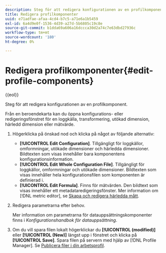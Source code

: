 ```yaml
---
description: Steg för att redigera konfigurationen av en profilkomponent.
title: Redigera profilkomponenter
uuid: e71adfae-afaa-4cd4-b7c5-a71e6a1b5459
exl-id: 6a4d9e0f-1536-4d39-a27d-5b6805c19c8e
source-git-commit: b1dda69a606a16dccca30d2a74c7e63dbd27936c
workflow-type: tm+mt
source-wordcount: '180'
ht-degree: 0%

---
```


# Redigera profilkomponenter{#edit-profile-components}

{{eol}}

Steg för att redigera konfigurationen av en profilkomponent.

Från en beroendekarta kan du öppna konfigurations- eller redigeringsfönstret för en loggkälla, transformering, utökad dimension, härledd dimension eller mätvärde.

1. Högerklicka på önskad nod och klicka på något av följande alternativ:

   * **[!UICONTROL Edit Configuration]**. Tillgängligt för loggkällor, omformningar, utökade dimensioner och härledda dimensioner. Bildtexten som visas innehåller bara komponentens konfigurationsinformation.
   * **[!UICONTROL Edit Whole Configuration File]**. Tillgängligt för loggkällor, omformningar och utökade dimensioner. Bildtexten som visas innehåller hela konfigurationsfilen som komponenten är definierad i.
   * **[!UICONTROL Edit Formula]**. Finns för mätvärden. Den bildtext som visas innehåller ett metadataredigeringsfönster. Mer information om [!DNL metric editor], se [Skapa och redigera härledda mått](../../../../../home/c-get-started/c-admin-intrf/c-prof-mgr/c-drvd-mtrcs.md#concept-e41723b342a849309874b26232224a40).

1. Redigera parametrarna efter behov.

   Mer information om parametrarna för datauppsättningskomponenter finns i *Konfigurationshandbok för datauppsättning*.

1. Om du vill spara filen lokalt högerklickar du **[!UICONTROL (modified)]** eller **[!UICONTROL (New)]** längst upp i fönstret och klicka på **[!UICONTROL Save]**.
Spara filen på servern med hjälp av [!DNL Profile Manager]. Se [Publicera filer i din arbetsprofil](../../../../../home/c-get-started/c-admin-intrf/c-prof-mgr/t-pub-files-wkg-prof.md#task-a0106e010c834d16bd60eef4721b6af9).
